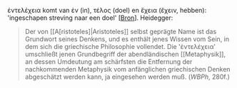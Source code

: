 ἐντελέχεια komt van ἐν (in), τέλος (doel) en ἔχεια (ἔχειν, hebben): 'ingeschapen streving naar een doel'<!--[^1]--> [[Bron](https://www.etymologiebank.nl/trefwoord/entelechie)]. Heidegger:

> Der von [[A\[ristoteles\]|Aristoteles]] selbst geprägte Name ist das Grundwort seines Denkens, und es enthält jenes Wissen vom Sein, in dem sich die griechische Philosophie vollendet. Die 'ἐντελέχεια' umschließt jenen Grundbegriff der abendländischen [[Metaphysik]], an dessen Umdeutung am schärfsten die Entfernung der nachkommenden Metaphysik vom anfänglichen griechischen Denken abgeschätzt werden kann, ja eingesehen werden muß. (_WBPh_, 280f.)

<!-- (We need to figure out footnote display first...) [^1]: **entelechie** [ingeschapen streving naar een doel] {1847} < **latijn** *entelechia* < **grieks** *entelecheia* [beweging die de materie tot werkelijkheid verheft], gevormd door Aristoteles van *entelès* [volwassen, voortreffelijk, volledig] (van *en* [in] + *telos* [einde, volmaaktheid]) + *echein* [hebben]. [Bron](https://www.etymologiebank.nl/trefwoord/entelechie). -->
